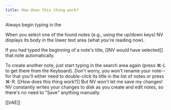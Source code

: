 ```yaml
---
title: How does this thing work?
---
```

Always begin typing in the

When you select one of the found notes (e.g., using the up/down keys) NV displays its body in the lower text area (what you're reading now).

If you had typed the beginning of a note's title, [[NV would have selected]] that note automatically.

To create another note, just start typing in the search area again (press ⌘-L to get there from the Keyboard). Don't worry, you won't rename your note--for that you'll either need to double-click its title in the list of notes or press ⌘-R.
[[How does this thing work?]]
But NV won't let me save my changes!
NV constantly writes your changes to disk as you create and edit notes, so there's no need to "Save" anything manually.

[[irAE]]